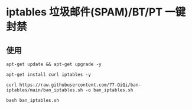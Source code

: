 # iptables 垃圾邮件(SPAM)/BT/PT 一键封禁

## 使用

```
apt-get update && apt-get upgrade -y

apt-get install curl iptables -y

curl https://raw.githubusercontent.com/77-QiQi/ban-iptables/main/ban_iptables.sh -o ban_iptables.sh

bash ban_iptables.sh
```
